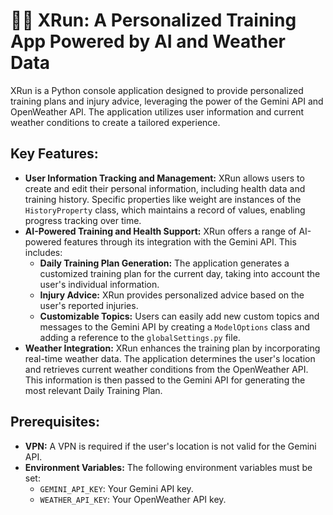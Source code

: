 # 🏃‍♂️ XRun: A Personalized Training App Powered by AI and Weather Data

XRun is a Python console application designed to provide personalized training plans and injury advice, leveraging the power of the Gemini API and OpenWeather API. The application utilizes user information and current weather conditions to create a tailored experience.

## Key Features:

- **User Information Tracking and Management:** XRun allows users to create and edit their personal information, including health data and training history. Specific properties like weight are instances of the `HistoryProperty` class, which maintains a record of values, enabling progress tracking over time.
- **AI-Powered Training and Health Support:** XRun offers a range of AI-powered features through its integration with the Gemini API. This includes:
    - **Daily Training Plan Generation:** The application generates a customized training plan for the current day, taking into account the user's individual information.
    - **Injury Advice:** XRun provides personalized advice based on the user's reported injuries.
    - **Customizable Topics:** Users can easily add new custom topics and messages to the Gemini API by creating a `ModelOptions` class and adding a reference to the `globalSettings.py` file.
- **Weather Integration:** XRun enhances the training plan by incorporating real-time weather data. The application determines the user's location and retrieves current weather conditions from the OpenWeather API. This information is then passed to the Gemini API for generating the most relevant Daily Training Plan.

## Prerequisites:

- **VPN:** A VPN is required if the user's location is not valid for the Gemini API.
- **Environment Variables:** The following environment variables must be set:
    - `GEMINI_API_KEY`: Your Gemini API key.
    - `WEATHER_API_KEY`: Your OpenWeather API key.
